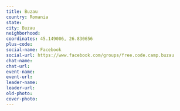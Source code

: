 ```yaml
---
title: Buzau
country: Romania
state: 
city: Buzau
neighborhood: 
coordinates: 45.149006, 26.830656
plus-code:
social-name: Facebook
social-url: https://www.facebook.com/groups/free.code.camp.buzau
chat-name:
chat-url:
event-name:
event-url:
leader-name:
leader-url:
old-photo: 
cover-photo:
---
```

